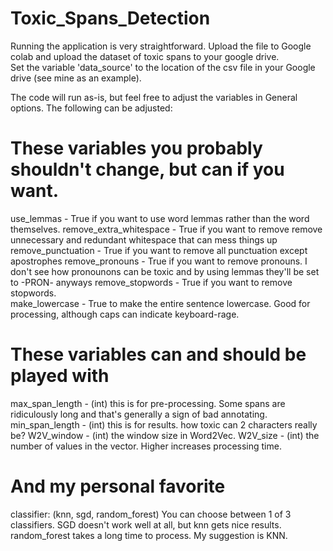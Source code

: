 # Toxic_Spans_Detection

Running the application is very straightforward.  Upload the file to Google colab and upload the dataset of toxic spans to your google drive.  
Set the variable 'data_source' to the location of the csv file in your Google drive (see mine as an example).

The code will run as-is, but feel free to adjust the variables in General options.  The following can be adjusted:

# These variables you probably shouldn't change, but can if you want.
use_lemmas - True if you want to use word lemmas rather than the word themselves.
remove_extra_whitespace - True if you want to remove remove unnecessary and redundant whitespace that can mess things up
remove_punctuation - True if you want to remove all punctuation except apostrophes
remove_pronouns - True if you want to remove pronouns. I don't see how pronounons can be toxic and by using lemmas they'll be set to -PRON- anyways
remove_stopwords - True if you want to remove stopwords.  
make_lowercase - True to make the entire sentence lowercase.  Good for processing, although caps can indicate keyboard-rage.

# These variables can and should be played with
max_span_length - (int) this is for pre-processing.  Some spans are ridiculously long and that's generally a sign of bad annotating.
min_span_length - (int) this is for results.  how toxic can 2 characters really be?
W2V_window - (int) the window size in Word2Vec.
W2V_size - (int) the number of values in the vector.  Higher increases processing time.

# And my personal favorite
classifier: (knn, sgd, random_forest) You can choose between 1 of 3 classifiers.  SGD doesn't work well at all, but knn gets nice results.  random_forest takes a long time to process.  My suggestion is KNN.
